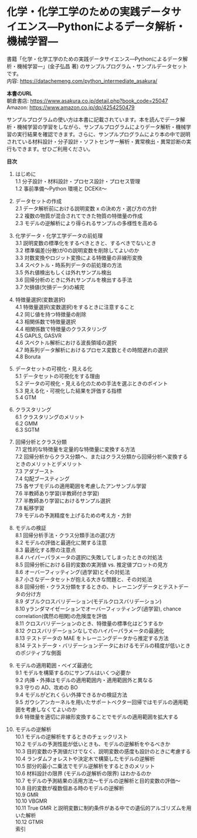 # 化学・化学工学のための実践データサイエンス―Pythonによるデータ解析・機械学習―

書籍「化学・化学工学のための実践データサイエンス―Pythonによるデータ解析・機械学習―」(金子弘昌 著) のサンプルプログラム・サンプルデータセットです。  
内容: https://datachemeng.com/python_intermediate_asakura/ 

**本書のURL**  
朝倉書店: https://www.asakura.co.jp/detail.php?book_code=25047  
Amazon: https://www.amazon.co.jp/dp/4254250479

サンプルプログラムの使い方は本書に記載されています。本を読んでデータ解析・機械学習の学習をしながら、サンプルプログラムによりデータ解析・機械学習の実行結果を確認できます。さらに、サンプルプログラムにより本の中で説明されている材料設計・分子設計・ソフトセンサー解析・異常検出・異常診断の実行もできます。ぜひご利用ください。

**目次**  
1. はじめに  
1.1 分子設計・材料設計・プロセス設計・プロセス管理  
1.2 事前準備～Python 環境と DCEKit～  
  
2. データセットの作成  
2.1 データ解析前における説明変数 x の決め方・選び方の方針  
2.2 複数の物質が混合されてできた物質の特徴量の作成  
2.3 モデルの逆解析により得られるサンプルの多様性を高める  
  
3. 化学データ・化学工学データの前処理  
3.1 説明変数の標準化をするべきときと、するべきでないとき  
3.2 標準偏差(分散)が0の説明変数を削除してよいのか  
3.3 対数変換やロジット変換による特徴量の非線形変換  
3.4 スペクトル・時系列データの前処理の方法  
3.5 外れ値検出もしくは外れサンプル検出  
3.6 回帰分析のときに外れサンプルを検出する手法  
3.7 欠損値(欠損データ)の補完  
  
4. 特徴量選択(変数選択)  
4.1 特徴量選択(変数選択)をするときに注意すること  
4.2 同じ値を持つ特徴量の削除  
4.3 相関係数で特徴量選択  
4.4 相関係数で特徴量のクラスタリング  
4.5 GAPLS, GASVR  
4.6 スペクトル解析における波長領域の選択  
4.7 時系列データ解析におけるプロセス変数とその時間遅れの選択  
4.8 Boruta  
  
5. データセットの可視化・見える化  
5.1 データセットの可視化をする理由  
5.2 データの可視化・見える化のための手法を選ぶときのポイント  
5.3 見える化・可視化した結果を評価する指標  
5.4 GTM  
  
6. クラスタリング  
6.1 クラスタリングのメリット  
6.2 GMM  
6.3 SGTM  
  
7. 回帰分析とクラス分類  
7.1 定性的な特徴量を定量的な特徴量に変換する方法  
7.2 回帰分析からクラス分類へ、またはクラス分類から回帰分析へ変換するときのメリットとデメリット  
7.3 アダブースト  
7.4 勾配ブースティング  
7.5 各サブモデルの適用範囲を考慮したアンサンブル学習  
7.6 半教師あり学習(半教師付き学習)  
7.7 半教師あり学習におけるサンプル選択  
7.8 転移学習  
7.9 モデルの予測精度を上げるための考え方・方針  
  
8. モデルの検証  
8.1 回帰分析手法・クラス分類手法の選び方  
8.2 モデルの評価と最適化に関する注意  
8.3 最適化する際の注意点  
8.4 ハイパーパラメータの選択に失敗してしまったときの対処法  
8.5 回帰分析における目的変数の実測値 vs. 推定値プロットの見方  
8.6 オーバーフィッティング(過学習)とその対処法  
8.7 小さなデータセットが抱える大きな問題と、その対処法  
8.8 回帰分析・クラス分類をするときの、トレーニングデータとテストデータの分け方  
8.9 ダブルクロスバリデーション(モデルクロスバリデーション)  
8.10 yランダマイゼーションでオーバーフィッティング(過学習), chance correlation(偶然の相関)の危険度を評価  
8.11 クロスバリデーションのとき、特徴量の標準化はどうするか  
8.12 クロスバリデーションなしでのハイパーパラメータの最適化  
8.13 テストデータの MAE をトレーニングデータから推定する方法  
8.14 テストデータ・バリデーションデータにおけるモデルの精度が低いときのポジティブな側面  
  
9. モデルの適用範囲・ベイズ最適化  
9.1 モデルを構築するのにサンプルはいくつ必要か  
9.2 内挿・外挿はモデルの適用範囲内・適用範囲外と異なる  
9.3 守りの AD、攻めの BO  
9.4 モデルがどれくらい外挿できるかの検証方法  
9.5 ガウシアンカーネルを用いたサポートベクター回帰ではモデルの適用範囲を考慮しなくてよいのか  
9.6 特徴量を適切に非線形変換することでモデルの適用範囲を拡大する  
  
10. モデルの逆解析  
10.1 モデルの逆解析をするときのチェックリスト  
10.2 モデルの予測性能が低いときも、モデルの逆解析をやるべきか  
10.3 目的変数の予測値だけでなく、説明変数の感度も設計のときに考慮する  
10.4 ランダムフォレストや決定木で構築したモデルの逆解析  
10.5 部分的最小二乗法でモデル逆解析をするときのメリット  
10.6 材料設計の限界 (モデルの逆解析の限界) はわかるのか  
10.7 モデルの予測結果の活用方法～モデルの逆解析と目的変数の評価～  
10.8 目的変数が複数個ある時のモデルの逆解析  
10.9 GMR  
10.10 VBGMR  
10.11 True GMR と説明変数に制約条件がある中での遺伝的アルゴリズムを用いた解析  
10.12 GTMR  
索引  
